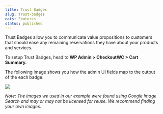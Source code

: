 ```yaml
---
title: Trust Badges
slug: trust-badges
cats: Features
status: published
---
```



  <p>
    Trust Badges allow you to communicate value propositions to customers that should ease any remaining reservations they have about your products and services.
  </p>
  <p>
    To setup Trust Badges, head to <strong>WP Admin &gt; CheckoutWC &gt; Cart Summary.</strong>
  </p>
  <p>
    The following image shows you how the admin UI fields map to the output of the each badge:
  </p>
  <p>
    <img src="https://s3.amazonaws.com/helpscout.net/docs/assets/5bdde2822c7d3a01757ac42e/images/60ae73669c887a0dfc5538b0/file-mx2NpptKDI.jpg" />
  </p>
  <p>
    <em>Note: The images we used in our example were found using Google Image Search and may or may not be licensed for reuse. We recommend finding your own images.</em>
  </p>
